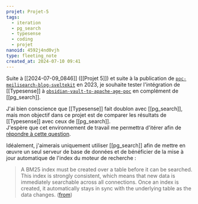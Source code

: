 ```yaml
---
projet: Projet-5
tags:
  - iteration
  - pg_search
  - typesense
  - coding
  - projet
nanoid: 4592j4nd0vjh
type: fleeting_note
created_at: 2024-07-10 09:41
---
```

Suite à [[2024-07-09_0846]] ([[Projet 5]]) et suite à la publication de [`poc-meilisearch-blog-sveltekit`](https://github.com/stephane-klein/poc-meilisearch-blog-sveltekit) en 2023, je souhaite tester l'intégration de [[Typesense]] à [`obsidian-vault-to-apache-age-poc`](https://github.com/stephane-klein/obsidian-vault-to-apache-age-poc) en complément de [[pg_search]].

J'ai bien conscience que [[Typesense]] fait doublon avec [[pg_search]], mais mon objectif dans ce projet est de comparer les résultats de [[Typesense]] avec ceux de [[pg_search]].  
J'espère que cet environnement de travail me permettra d'itérer afin de [répondre à cette question](https://github.com/orgs/paradedb/discussions/1353).

Idéalement, j'aimerais uniquement utiliser [[pg_search]] afin de mettre en œuvre un seul serveur de base de données et de bénéficier de la mise à jour automatique de l'index du moteur de recherche :

> A BM25 index must be created over a table before it can be searched. This index is strongly consistent, which means that new data is immediately searchable across all connections. Once an index is created, it automatically stays in sync with the underlying table as the data changes. ([from](https://docs.paradedb.com/search/full-text/index))
